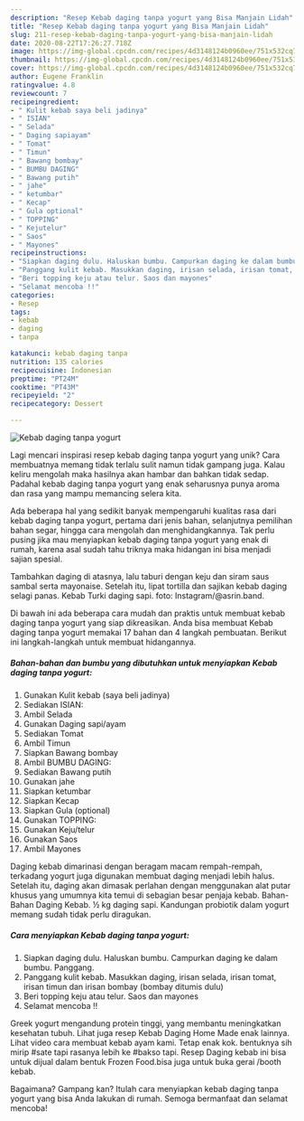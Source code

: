 ```yaml
---
description: "Resep Kebab daging tanpa yogurt yang Bisa Manjain Lidah"
title: "Resep Kebab daging tanpa yogurt yang Bisa Manjain Lidah"
slug: 211-resep-kebab-daging-tanpa-yogurt-yang-bisa-manjain-lidah
date: 2020-08-22T17:26:27.718Z
image: https://img-global.cpcdn.com/recipes/4d3148124b0960ee/751x532cq70/kebab-daging-tanpa-yogurt-foto-resep-utama.jpg
thumbnail: https://img-global.cpcdn.com/recipes/4d3148124b0960ee/751x532cq70/kebab-daging-tanpa-yogurt-foto-resep-utama.jpg
cover: https://img-global.cpcdn.com/recipes/4d3148124b0960ee/751x532cq70/kebab-daging-tanpa-yogurt-foto-resep-utama.jpg
author: Eugene Franklin
ratingvalue: 4.8
reviewcount: 7
recipeingredient:
- " Kulit kebab saya beli jadinya"
- " ISIAN"
- " Selada"
- " Daging sapiayam"
- " Tomat"
- " Timun"
- " Bawang bombay"
- " BUMBU DAGING"
- " Bawang putih"
- " jahe"
- " ketumbar"
- " Kecap"
- " Gula optional"
- " TOPPING"
- " Kejutelur"
- " Saos"
- " Mayones"
recipeinstructions:
- "Siapkan daging dulu. Haluskan bumbu. Campurkan daging ke dalam bumbu. Panggang."
- "Panggang kulit kebab. Masukkan daging, irisan selada, irisan tomat, irisan timun dan irisan bombay (bombay ditumis dulu)"
- "Beri topping keju atau telur. Saos dan mayones"
- "Selamat mencoba !!"
categories:
- Resep
tags:
- kebab
- daging
- tanpa

katakunci: kebab daging tanpa 
nutrition: 135 calories
recipecuisine: Indonesian
preptime: "PT24M"
cooktime: "PT43M"
recipeyield: "2"
recipecategory: Dessert

---
```



![Kebab daging tanpa yogurt](https://img-global.cpcdn.com/recipes/4d3148124b0960ee/751x532cq70/kebab-daging-tanpa-yogurt-foto-resep-utama.jpg)

Lagi mencari inspirasi resep kebab daging tanpa yogurt yang unik? Cara membuatnya memang tidak terlalu sulit namun tidak gampang juga. Kalau keliru mengolah maka hasilnya akan hambar dan bahkan tidak sedap. Padahal kebab daging tanpa yogurt yang enak seharusnya punya aroma dan rasa yang mampu memancing selera kita.

Ada beberapa hal yang sedikit banyak mempengaruhi kualitas rasa dari kebab daging tanpa yogurt, pertama dari jenis bahan, selanjutnya pemilihan bahan segar, hingga cara mengolah dan menghidangkannya. Tak perlu pusing jika mau menyiapkan kebab daging tanpa yogurt yang enak di rumah, karena asal sudah tahu triknya maka hidangan ini bisa menjadi sajian spesial.

Tambahkan daging di atasnya, lalu taburi dengan keju dan siram saus sambal serta mayonaise. Setelah itu, lipat tortilla dan sajikan kebab daging selagi panas. Kebab Turki daging sapi. foto: Instagram/@asrin.band.


Di bawah ini ada beberapa cara mudah dan praktis untuk membuat kebab daging tanpa yogurt yang siap dikreasikan. Anda bisa membuat Kebab daging tanpa yogurt memakai 17 bahan dan 4 langkah pembuatan. Berikut ini langkah-langkah untuk membuat hidangannya.

<!--inarticleads1-->

##### Bahan-bahan dan bumbu yang dibutuhkan untuk menyiapkan Kebab daging tanpa yogurt:

1. Gunakan  Kulit kebab (saya beli jadinya)
1. Sediakan  ISIAN:
1. Ambil  Selada
1. Gunakan  Daging sapi/ayam
1. Sediakan  Tomat
1. Ambil  Timun
1. Siapkan  Bawang bombay
1. Ambil  BUMBU DAGING:
1. Sediakan  Bawang putih
1. Gunakan  jahe
1. Siapkan  ketumbar
1. Siapkan  Kecap
1. Siapkan  Gula (optional)
1. Gunakan  TOPPING:
1. Gunakan  Keju/telur
1. Gunakan  Saos
1. Ambil  Mayones


Daging kebab dimarinasi dengan beragam macam rempah-rempah, terkadang yogurt juga digunakan membuat daging menjadi lebih halus. Setelah itu, daging akan dimasak perlahan dengan menggunakan alat putar khusus yang umumnya kita temui di sebagian besar penjaja kebab. Bahan-Bahan Daging Kebab. ½ kg daging sapi. Kandungan probiotik dalam yogurt memang sudah tidak perlu diragukan. 

<!--inarticleads2-->

##### Cara menyiapkan Kebab daging tanpa yogurt:

1. Siapkan daging dulu. Haluskan bumbu. Campurkan daging ke dalam bumbu. Panggang.
1. Panggang kulit kebab. Masukkan daging, irisan selada, irisan tomat, irisan timun dan irisan bombay (bombay ditumis dulu)
1. Beri topping keju atau telur. Saos dan mayones
1. Selamat mencoba !!


Greek yogurt mengandung protein tinggi, yang membantu meningkatkan kesehatan tubuh. Lihat juga resep Kebab Daging Home Made enak lainnya. Lihat video cara membuat kebab ayam kami. Tetap enak kok. bentuknya sih mirip #sate tapi rasanya lebih ke #bakso tapi. Resep Daging kebab ini bisa untuk dijual dalam bentuk Frozen Food.bisa juga untuk buka gerai /booth kebab. 

Bagaimana? Gampang kan? Itulah cara menyiapkan kebab daging tanpa yogurt yang bisa Anda lakukan di rumah. Semoga bermanfaat dan selamat mencoba!
